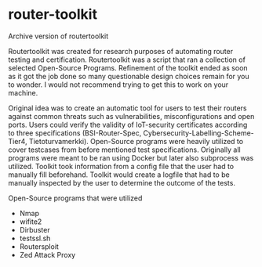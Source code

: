 # router-toolkit
Archive version of routertoolkit

Routertoolkit was created for research purposes of automating router testing and certification. Routertoolkit was a script that ran a collection of selected Open-Source Programs.
Refinement of the toolkit ended as soon as it got the job done so many questionable design choices remain for you to wonder.
I would not recommend trying to get this to work on your machine.

Original idea was to create an automatic tool for users to test their routers against common threats such as vulnerabilities, misconfigurations and open ports.
Users could verify the validity of IoT-security certificates according to three specifications (BSI-Router-Spec, Cybersecurity-Labelling-Scheme-Tier4, Tietoturvamerkki).
Open-Source programs were heavily utilized to cover testcases from before mentioned test specifications. Originally all programs were meant to be ran using Docker but 
later also subprocess was utilized. Toolkit took information from a config file that the user had to manually fill beforehand. Toolkit would create a logfile that had to be
manually inspected by the user to determine the outcome of the tests.

Open-Source programs that were utilized
+ Nmap
+ wifite2
+ Dirbuster
+ testssl.sh
+ Routersploit
+ Zed Attack Proxy

